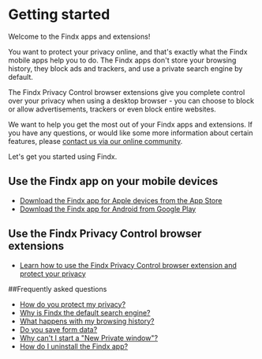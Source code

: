 # Getting started

Welcome to the Findx apps and extensions! 

You want to protect your privacy online, and that's exactly what the Findx mobile apps help you to do. The Findx apps don't store your browsing history, they block ads and trackers, and use a private search engine by default. 

The Findx Privacy Control browser extensions give you complete control over your privacy when using a desktop browser - you can choose to block or allow advertisements, trackers or even block entire websites.

We want to help you get the most out of your Findx apps and extensions. If you have any questions, or would like some more information about certain features, please [contact us via our online community](https://forum.privacore.com/index.php?p=/categories/findxapps).

Let's get you started using Findx. 

## Use the Findx app on your mobile devices
- [Download the Findx app for Apple devices from the App Store](https://itunes.apple.com/us/app/findx-private-search-engine/id1289648958?mt=8)
- [Download the Findx app for Android from Google Play](https://play.google.com/store/apps/details?id=com.privacore.findx)

## Use the Findx Privacy Control browser extensions
- [Learn how to use the Findx Privacy Control browser extension and protect your privacy](/en/findxapps/privacycontrol)

##Frequently asked questions
- [How do you protect my privacy?](/en/findxapps/faq/protectprivacy)
- [Why is Findx the default search engine?](/en/findxapps/faq/findxdefault)
- [What happens with my browsing history?](/en/findxapps/faq/browsinghistory)
- [Do you save form data?](/en/findxapps/faq/formdata)
- [Why can't I start a "New Private window"?](/en/findxapps/faq/noprivatewindow)
- [How do I uninstall the Findx app?](/en/findxapps/faq/howtoremovefindxapp)








